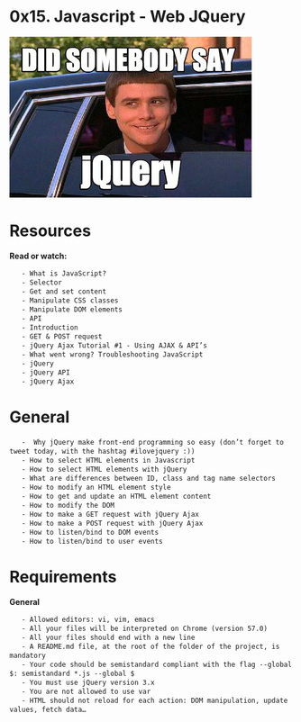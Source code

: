 # **0x15. Javascript - Web JQuery**

![Web JQuery](jquery.jpg)

# **Resources**

**Read or watch:**

       - What is JavaScript?
       - Selector
       - Get and set content
       - Manipulate CSS classes
       - Manipulate DOM elements
       - API
       - Introduction
       - GET & POST request
       - jQuery Ajax Tutorial #1 - Using AJAX & API’s
       - What went wrong? Troubleshooting JavaScript
       - jQuery
       - jQuery API
       - jQuery Ajax

# **General**

       -  Why jQuery make front-end programming so easy (don’t forget to tweet today, with the hashtag #ilovejquery :))
       - How to select HTML elements in Javascript
       - How to select HTML elements with jQuery
       - What are differences between ID, class and tag name selectors
       - How to modify an HTML element style
       - How to get and update an HTML element content
       - How to modify the DOM
       - How to make a GET request with jQuery Ajax
       - How to make a POST request with jQuery Ajax
       - How to listen/bind to DOM events
       - How to listen/bind to user events

# **Requirements**

**General**

       - Allowed editors: vi, vim, emacs
       - All your files will be interpreted on Chrome (version 57.0)
       - All your files should end with a new line
       - A README.md file, at the root of the folder of the project, is mandatory
       - Your code should be semistandard compliant with the flag --global $: semistandard *.js --global $
       - You must use jQuery version 3.x
       - You are not allowed to use var
       - HTML should not reload for each action: DOM manipulation, update values, fetch data…